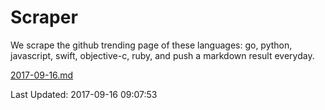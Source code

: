 # Scraper

We scrape the github trending page of these languages: go, python, javascript, swift, objective-c, ruby, and push a markdown result everyday.

[2017-09-16.md](https://github.com/henson/Scraper/blob/master/2017-09-16.md)

Last Updated: 2017-09-16 09:07:53